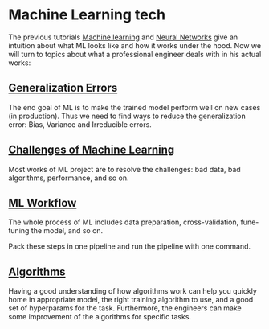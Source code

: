 # Machine Learning tech

The previous tutorials [Machine learning](../ml_tutorials/ml_tutorials.md)
and [Neural Networks](../neural_networks/neural_networks.md) give
an intuition about what ML looks like and how it works under the hood.
Now we will turn to topics about what a professional engineer deals with
in his actual works:

## [Generalization Errors](./generaliztion_errors.md)

The end goal of ML is to make the trained model
perform well on new cases (in production).
Thus we need to find ways to reduce the generalization
error: Bias, Variance and Irreducible errors.

## [Challenges of Machine Learning](./challenges.md)

Most works of ML project are to resolve the challenges:
bad data, bad algorithms, performance, and so on.

## [ML Workflow](./ml_workflow.md)

The whole process of ML includes data preparation,
cross-validation, fune-tuning the model, and so on.

Pack these steps in one pipeline and run the pipeline
with one command.

## [Algorithms](./algorithms/algorithms.md)

Having a good understanding of how algorithms work can
help you quickly home in appropriate model, the right
training algorithm to use, and a good set of hyperparams
for the task. Furthermore, the engineers can
make some improvement of the algorithms for specific tasks.
